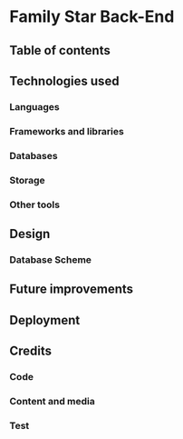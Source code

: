 # Family Star Back-End
## Table of contents
## Technologies used
### Languages
### Frameworks and libraries
### Databases
### Storage
### Other tools
## Design 
### Database Scheme
## Future improvements
## Deployment
## Credits
### Code
### Content and media
### Test